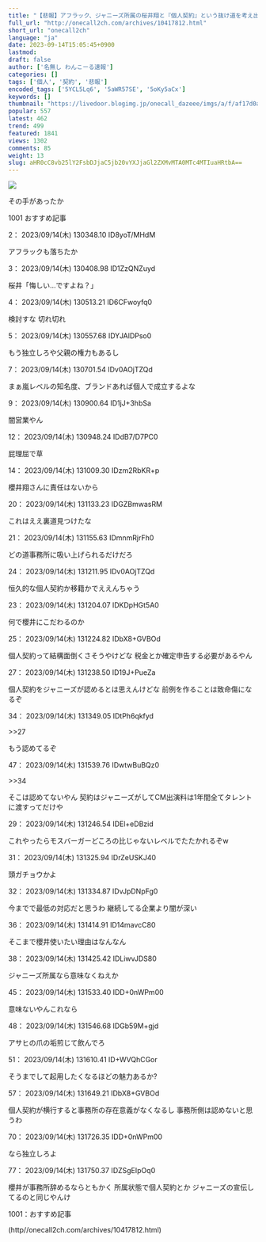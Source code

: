 ```yaml
---
title: "【悲報】アフラック、ジャニーズ所属の桜井翔と『個人契約』という抜け道を考え出すｗｗｗｗｗ "
full_url: "http://onecall2ch.com/archives/10417812.html"
short_url: "onecall2ch"
language: "ja"
date: 2023-09-14T15:05:45+0900
lastmod: 
draft: false
author: ['名無し わんこーる速報']
categories: []
tags: ['個人', '契約', '悲報']
encoded_tags: ['5YCL5Lq6', '5aWR57SE', '5oKy5aCx']
keywords: []
thumbnail: "https://livedoor.blogimg.jp/onecall_dazeee/imgs/a/f/af17d0a4-s.jpg"
popular: 557
latest: 462
trend: 499
featured: 1841
views: 1302
comments: 85
weight: 13
slug: aHR0cC8vb25lY2FsbDJjaC5jb20vYXJjaGl2ZXMvMTA0MTc4MTIuaHRtbA==
---
```


![](https://livedoor.blogimg.jp/onecall_dazeee/imgs/a/f/af17d0a4-s.jpg)

<div><p>その手があったか</p> <p class='name2'> 1001 おすすめ記事</p> <p class='name2'>2： 2023/09/14(木) 130348.10 ID8yoT/MHdM</p><p class='onecall'> アフラックも落ちたか </p> <p class='name2'>3： 2023/09/14(木) 130408.98 ID1ZzQNZuyd</p><p class='onecall'> 桜井「悔しい…ですよね？」 </p> <p class='name2'>4： 2023/09/14(木) 130513.21 ID6CFwoyfq0</p><p class='onecall'> 検討すな 切れ切れ </p> <p class='name2'>5： 2023/09/14(木) 130557.68 IDYJAlDPso0</p><p class='onecall'> もう独立しろや父親の権力もあるし </p> <p class='name2'>7： 2023/09/14(木) 130701.54 IDv0AOjTZQd</p><p class='onecall'> まぁ嵐レベルの知名度、ブランドあれば個人で成立するよな </p> <p class='name2'>9： 2023/09/14(木) 130900.64 ID1jJ+3hbSa</p><p class='onecall'> 闇営業やん </p> <p class='name2'>12： 2023/09/14(木) 130948.24 IDdB7/D7PC0</p><p class='onecall'> 屁理屈で草 </p> <p class='name2'>14： 2023/09/14(木) 131009.30 IDzm2RbKR+p</p><p class='onecall'> 櫻井翔さんに責任はないから </p> <p class='name2'>20： 2023/09/14(木) 131133.23 IDGZBmwasRM</p><p class='onecall'> これはええ裏道見つけたな </p> <p class='name2'>21： 2023/09/14(木) 131155.63 IDmnmRjrFh0</p><p class='onecall'> どの道事務所に吸い上げられるだけだろ </p> <p class='name2'>24： 2023/09/14(木) 131211.95 IDv0AOjTZQd</p><p class='onecall'> 恒久的な個人契約か移籍かでええんちゃう </p> <p class='name2'>23： 2023/09/14(木) 131204.07 IDKDpHGt5A0</p><p class='onecall'> 何で櫻井にこだわるのか </p> <p class='name2'>25： 2023/09/14(木) 131224.82 IDbX8+GVBOd</p><p class='onecall'> 個人契約って結構面倒くさそうやけどな 税金とか確定申告する必要があるやん </p> <p class='name2'>27： 2023/09/14(木) 131238.50 ID19J+PueZa</p><p class='onecall'> 個人契約をジャニーズが認めるとは思えんけどな 前例を作ることは致命傷になるぞ </p> <p class='name2'>34： 2023/09/14(木) 131349.05 IDtPh6qkfyd</p><p class='onecall'> <p class='anchor'>>>27</p> もう認めてるぞ </p> <p class='name2'>47： 2023/09/14(木) 131539.76 IDwtwBuBQz0</p><p class='onecall'> <p class='anchor'>>>34</p> そこは認めてないやん 契約はジャニーズがしてCM出演料は1年間全てタレントに渡すってだけや </p> <p class='name2'>29： 2023/09/14(木) 131246.54 IDEl+eDBzid</p><p class='onecall'> これやったらモスバーガーどころの比じゃないレベルでたたかれるぞw </p> <p class='name2'>31： 2023/09/14(木) 131325.94 IDrZeUSKJ40</p><p class='onecall'> 頭ガチョウかよ </p> <p class='name2'>32： 2023/09/14(木) 131334.87 IDvJpDNpFg0</p><p class='onecall'> 今までで最低の対応だと思うわ 継続してる企業より闇が深い </p> <p class='name2'>36： 2023/09/14(木) 131414.91 ID14mavcC80</p><p class='onecall'> そこまで櫻井使いたい理由はなんなん </p> <p class='name2'>38： 2023/09/14(木) 131425.42 IDLiwvJDS80</p><p class='onecall'> ジャニーズ所属なら意味なくねえか </p> <p class='name2'>45： 2023/09/14(木) 131533.40 IDD+0nWPm00</p><p class='onecall'> 意味ないやんこれなら </p> <p class='name2'>48： 2023/09/14(木) 131546.68 IDGb59M+gjd</p><p class='onecall'> アサヒの爪の垢煎じて飲んでろ </p> <p class='name2'>51： 2023/09/14(木) 131610.41 ID+WVQhCGor</p><p class='onecall'> そうまでして起用したくなるほどの魅力あるか? </p> <p class='name2'>57： 2023/09/14(木) 131649.21 IDbX8+GVBOd</p><p class='onecall'> 個人契約が横行すると事務所の存在意義がなくなるし 事務所側は認めないと思うわ </p> <p class='name2'>70： 2023/09/14(木) 131726.35 IDD+0nWPm00</p><p class='onecall'> なら独立しろよ </p> <p class='name2'>77： 2023/09/14(木) 131750.37 IDZSgEIpOq0</p><p class='onecall'> 櫻井が事務所辞めるならともかく 所属状態で個人契約とか ジャニーズの宣伝してるのと同じやんけ </p> <p class='name2'>1001：おすすめ記事</p> </div>

(http//onecall2ch.com/archives/10417812.html)
